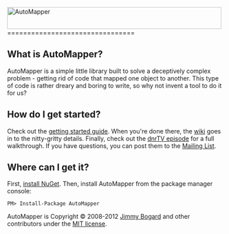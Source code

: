 <!--Changed in gitParallel branch -->
<img src="http://automapper.org/img/white_logo.png" alt="AutoMapper" width="498" height="51">
================================

What is AutoMapper?
--------------------------------
AutoMapper is a simple little library built to solve a deceptively complex problem - getting rid of code that mapped one object to another. This type of code is rather dreary and boring to write, so why not invent a tool to do it for us?

How do I get started?
--------------------------------
Check out the [getting started guide](/AutoMapper/AutoMapper/wiki/Getting-started). When you're done there, the [wiki](/AutoMapper/AutoMapper/wiki/Getting-started) goes in to the nitty-gritty details. Finally, check out the [dnrTV episode](http://www.dnrtv.com/default.aspx?showNum=155) for a full walkthrough. If you have questions, you can post them to the [Mailing List](http://groups.google.com/group/automapper-users).

Where can I get it?
--------------------------------
First, [install NuGet](http://docs.nuget.org/docs/start-here/installing-nuget). Then, install AutoMapper from the package manager console:

    PM> Install-Package AutoMapper

AutoMapper is Copyright &copy; 2008-2012 [Jimmy Bogard](http://jimmybogard.lostechies.com) and other contributors under the [MIT license](LICENSE.txt).
